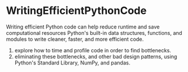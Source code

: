 # WritingEfficientPythonCode
Writing efficient Python code can help reduce runtime and save computational resources
Python's built-in data structures, functions, and modules to write cleaner, faster, and more efficient code. 
1. explore how to time and profile code in order to find bottlenecks.
2. eliminating these bottlenecks, and other bad design patterns, using Python's Standard Library, NumPy, and pandas.

